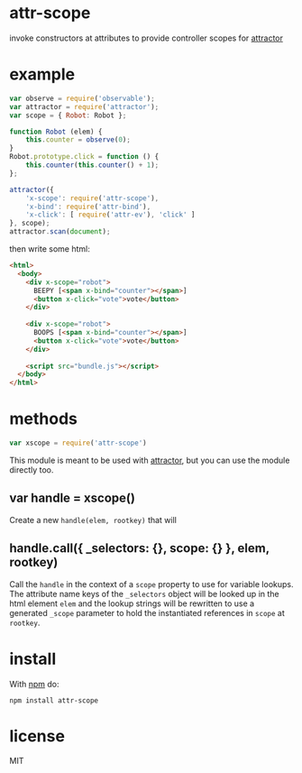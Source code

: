 # attr-scope

invoke constructors at attributes to provide controller scopes for
[attractor](https://github.com/substack/attractor)

# example

``` js
var observe = require('observable');
var attractor = require('attractor');
var scope = { Robot: Robot };

function Robot (elem) {
    this.counter = observe(0);
}
Robot.prototype.click = function () {
    this.counter(this.counter() + 1);
};

attractor({
    'x-scope': require('attr-scope'),
    'x-bind': require('attr-bind'),
    'x-click': [ require('attr-ev'), 'click' ]
}, scope);
attractor.scan(document);
```

then write some html:

``` html
<html>
  <body>
    <div x-scope="robot">
      BEEPY [<span x-bind="counter"></span>]
      <button x-click="vote">vote</button>
    </div>
    
    <div x-scope="robot">
      BOOPS [<span x-bind="counter"></span>]
      <button x-click="vote">vote</button>
    </div>
    
    <script src="bundle.js"></script>
  </body>
</html>
```

# methods

``` js
var xscope = require('attr-scope')
```

This module is meant to be used with
[attractor](https://github.com/substack/attractor), but you can use the module
directly too.

## var handle = xscope()

Create a new `handle(elem, rootkey)` that will 

## handle.call({ _selectors: {}, scope: {} }, elem, rootkey)

Call the `handle` in the context of a `scope` property to use for variable
lookups. The attribute name keys of the `_selectors` object will be looked up in
the html element `elem` and the lookup strings will be rewritten to use a
generated `_scope` parameter to hold the instantiated references in `scope` at
`rootkey`.

# install

With [npm](https://npmjs.org) do:

```
npm install attr-scope
```

# license

MIT
